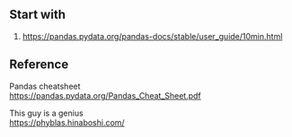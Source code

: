 ## Start with </br>
1. https://pandas.pydata.org/pandas-docs/stable/user_guide/10min.html


## Reference

Pandas cheatsheet </br>
https://pandas.pydata.org/Pandas_Cheat_Sheet.pdf

This guy is a genius </br>
https://phyblas.hinaboshi.com/
